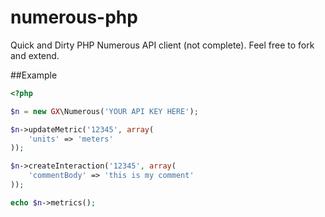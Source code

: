 # numerous-php
Quick and Dirty PHP Numerous API client (not complete).
Feel free to fork and extend.

##Example

``` php
<?php

$n = new GX\Numerous('YOUR API KEY HERE');

$n->updateMetric('12345', array(
	'units' => 'meters'
));

$n->createInteraction('12345', array(
	'commentBody' => 'this is my comment'
));

echo $n->metrics();
```
